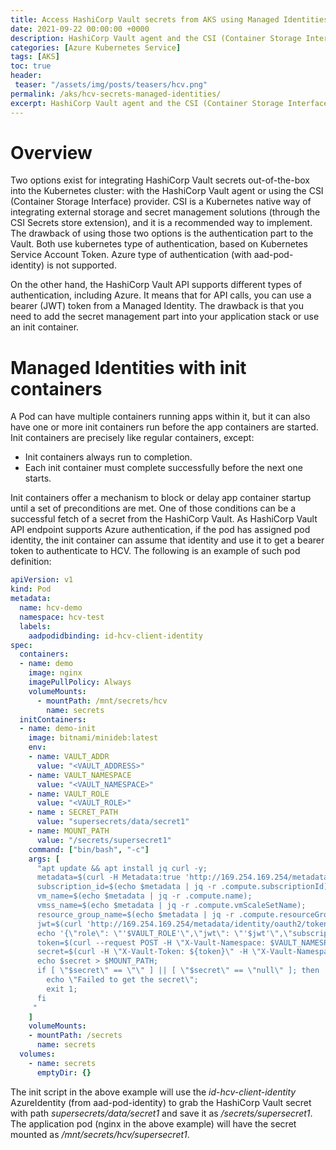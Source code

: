 ```yaml
---
title: Access HashiCorp Vault secrets from AKS using Managed Identities
date: 2021-09-22 00:00:00 +0000
description: HashiCorp Vault agent and the CSI (Container Storage Interface) provider use Kubernetes type of authentication, based on Kubernetes Service Account Token. Azure type of authentication, with the use of Managed Identities, is supported by the API endpoint. Init scripts are one of the options to add that support in the AKS. 
categories: [Azure Kubernetes Service]
tags: [AKS]
toc: true 
header:
 teaser: "/assets/img/posts/teasers/hcv.png"
permalink: /aks/hcv-secrets-managed-identities/
excerpt: HashiCorp Vault agent and the CSI (Container Storage Interface) provider use Kubernetes type of authentication, based on Kubernetes Service Account Token. Azure type of authentication, with the use of Managed Identities, is supported by the API endpoint. Init scripts are one of the options to add that support in the AKS. 
---
```


# Overview

Two options exist for integrating HashiCorp Vault secrets out-of-the-box into the Kubernetes cluster: with the HashiCorp Vault agent or using the CSI (Container Storage Interface) provider. CSI is a Kubernetes native way of integrating external storage and secret management solutions (through the CSI Secrets store extension), and it is a recommended way to implement. The drawback of using those two options is the authentication part to the Vault. Both use kubernetes type of authentication, based on Kubernetes Service Account Token. Azure type of authentication (with aad-pod-identity) is not supported.

On the other hand, the HashiCorp Vault API supports different types of authentication, including Azure. It means that for API calls, you can use a bearer (JWT) token from a Managed Identity. The drawback is that you need to add the secret management part into your application stack or use an init container.

# Managed Identities with init containers

A Pod can have multiple containers running apps within it, but it can also have one or more init containers run before the app containers are started. Init containers are precisely like regular containers, except:

* Init containers always run to completion.
* Each init container must complete successfully before the next one starts.

Init containers offer a mechanism to block or delay app container startup until a set of preconditions are met. One of those conditions can be a successful fetch of a secret from the HashiCorp Vault. As HashiCorp Vault API endpoint supports Azure authentication, if the pod has assigned pod identity, the init container can assume that identity and use it to get a bearer token to authenticate to HCV. The following is an example of such pod definition:

```yaml
apiVersion: v1
kind: Pod
metadata:
  name: hcv-demo
  namespace: hcv-test
  labels:
    aadpodidbinding: id-hcv-client-identity
spec:
  containers:
  - name: demo
    image: nginx
    imagePullPolicy: Always
    volumeMounts:
      - mountPath: /mnt/secrets/hcv
        name: secrets
  initContainers:
  - name: demo-init
    image: bitnami/minideb:latest
    env:
    - name: VAULT_ADDR
      value: "<VAULT_ADDRESS>"
    - name: VAULT_NAMESPACE
      value: "<VAULT_NAMESPACE>"
    - name: VAULT_ROLE
      value: "<VAULT_ROLE>"
    - name : SECRET_PATH
      value: "supersecrets/data/secret1"
    - name: MOUNT_PATH
      value: "/secrets/supersecret1"
    command: ["bin/bash", "-c"]
    args: [
      "apt update && apt install jq curl -y;
      metadata=$(curl -H Metadata:true 'http://169.254.169.254/metadata/instance?api-version=2019-08-15');
      subscription_id=$(echo $metadata | jq -r .compute.subscriptionId);
      vm_name=$(echo $metadata | jq -r .compute.name);
      vmss_name=$(echo $metadata | jq -r .compute.vmScaleSetName);
      resource_group_name=$(echo $metadata | jq -r .compute.resourceGroupName);
      jwt=$(curl 'http://169.254.169.254/metadata/identity/oauth2/token?api-version=2018-02-01&resource=https%3A%2F%2Fmanagement.azure.com%2F' -H Metadata:true -s | jq -r .access_token);
      echo '{\"role\": \"'$VAULT_ROLE'\",\"jwt\": \"'$jwt'\",\"subscription_id\": \"'$subscription_id'\",\"resource_group_name\": \"'$resource_group_name'\",\"vm_name\": \"'$vm_name'\",\"vmss_name\": \"'$vmss_name'\"}' > auth_payload_complete.json;
      token=$(curl --request POST -H \"X-Vault-Namespace: $VAULT_NAMESPACE\" --data @auth_payload_complete.json ${VAULT_ADDR}/v1/auth/azure/login | jq -r .auth.client_token);
      secret=$(curl -H \"X-Vault-Token: ${token}\" -H \"X-Vault-Namespace: $VAULT_NAMESPACE\" ${VAULT_ADDR}/v1/${SECRET_PATH} | jq -r .data.data.password);
      echo $secret > $MOUNT_PATH;
      if [ \"$secret\" == \"\" ] || [ \"$secret\" == \"null\" ]; then
        echo \"Failed to get the secret\";
        exit 1;
      fi
     "
    ]
    volumeMounts:
    - mountPath: /secrets
      name: secrets
  volumes:
    - name: secrets
      emptyDir: {}
```

The init script in the above example will use the _id-hcv-client-identity_ AzureIdentity (from aad-pod-identity) to grab the HashiCorp Vault secret with path _supersecrets/data/secret1_ and save it as _/secrets/supersecret1_. The application pod (nginx in the above example) will have the secret mounted as _/mnt/secrets/hcv/supersecret1_.